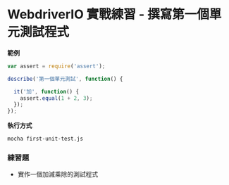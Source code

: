 # WebdriverIO 實戰練習 - 撰寫第一個單元測試程式

**範例**

```js
var assert = require('assert');

describe('第一個單元測試', function() {

  it('加', function() {
    assert.equal(1 + 2, 3);
  });
});
```

**執行方式**

```
mocha first-unit-test.js
```

### 練習題

* 實作一個加減乘除的測試程式
